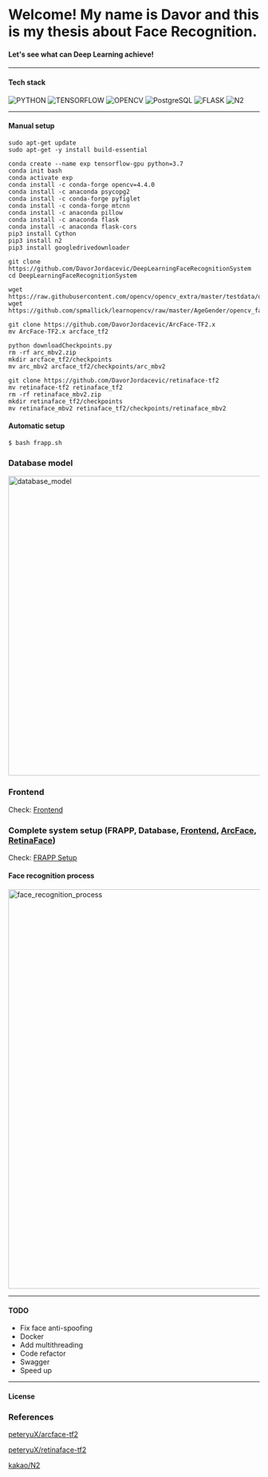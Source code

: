 # Welcome! My name is Davor and this is my thesis about Face Recognition.

#### Let's see what can Deep Learning achieve!

<hr>

#### Tech stack
![PYTHON](https://img.shields.io/badge/python-v3.7-blue)
![TENSORFLOW](https://img.shields.io/badge/TensorFlow-2-orange)
![OPENCV](https://img.shields.io/badge/OPENCV-4.4-green)
![PostgreSQL](https://img.shields.io/badge/PostgreSQL-12-blue)
![FLASK](https://img.shields.io/badge/Flask-1.1.2-lightgrey)
![N2](https://img.shields.io/badge/n2-0.1.6%20-grey)

<hr>


#### Manual setup

```
sudo apt-get update
sudo apt-get -y install build-essential

conda create --name exp tensorflow-gpu python=3.7
conda init bash
conda activate exp
conda install -c conda-forge opencv=4.4.0
conda install -c anaconda psycopg2
conda install -c conda-forge pyfiglet
conda install -c conda-forge mtcnn
conda install -c anaconda pillow
conda install -c anaconda flask
conda install -c anaconda flask-cors
pip3 install Cython
pip3 install n2
pip3 install googledrivedownloader

git clone https://github.com/DavorJordacevic/DeepLearningFaceRecognitionSystem
cd DeepLearningFaceRecognitionSystem

wget https://raw.githubusercontent.com/opencv/opencv_extra/master/testdata/dnn/opencv_face_detector.pbtxt
wget https://github.com/spmallick/learnopencv/raw/master/AgeGender/opencv_face_detector_uint8.pb

git clone https://github.com/DavorJordacevic/ArcFace-TF2.x
mv ArcFace-TF2.x arcface_tf2

python downloadCheckpoints.py
rm -rf arc_mbv2.zip
mkdir arcface_tf2/checkpoints
mv arc_mbv2 arcface_tf2/checkpoints/arc_mbv2

git clone https://github.com/DavorJordacevic/retinaface-tf2
mv retinaface-tf2 retinaface_tf2
rm -rf retinaface_mbv2.zip
mkdir retinaface_tf2/checkpoints
mv retinaface_mbv2 retinaface_tf2/checkpoints/retinaface_mbv2
```


#### Automatic setup

```$ bash frapp.sh```

### Database model
<img src="database.png" alt="database_model" width="600"/>

### Frontend
Check: <a href="https://github.com/DavorJordacevic/FaceRecognition-FrontEnd">Frontend</a>

### Complete system setup (FRAPP, Database, <a href="https://github.com/DavorJordacevic/FaceRecognition-FrontEnd">Frontend</a>, <a href="https://github.com/DavorJordacevic/ArcFace-TF2.x">ArcFace</a>, <a href="https://github.com/DavorJordacevic/retinaface-tf2">RetinaFace</a>)
Check: <a href="https://github.com/DavorJordacevic/FRAPP_Setup">FRAPP Setup</a>

#### Face recognition process
<img src="fr_process.jpg" alt="face_recognition_process" width="800"/>

<hr>

#### TODO
* Fix face anti-spoofing
* Docker
* Add multithreading
* Code refactor
* Swagger
* Speed up

<hr>

#### License

### References

<a href="https://github.com/peteryuX/arcface-tf2">peteryuX/arcface-tf2</a>

<a href="https://github.com/peteryuX/retinaface-tf2">peteryuX/retinaface-tf2</a>

<a href="https://github.com/kakao/n2">kakao/N2</a>

